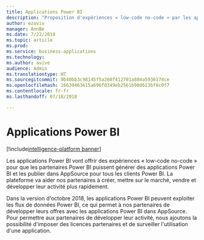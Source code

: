 ```yaml
---
title: Applications Power BI
description: "Proposition d'expériences « low-code no-code » par les applications Power BI pour que les partenaires Power BI puissent générer des applications Power BI et les publier dans AppSource pour tous les clients Power BI"
author: ezaviv
manager: AnnBe
ms.date: 7/22/2018
ms.topic: article
ms.prod: 
ms.service: business-applications
ms.technology: 
ms.author: avive
audience: Admin
ms.translationtype: HT
ms.sourcegitcommit: 0b40bb3c98145f5a260f412701a884a5936174ce
ms.openlocfilehash: 16639463615a696f0349eb2561b90d613bf0c0f7
ms.contentlocale: fr-fr
ms.lasthandoff: 07/18/2018

---
```


# <a name="power-bi-apps"></a>Applications Power BI

[!include[intelligence-platform banner](../../includes/intelligence-platform.md)]



Les applications Power BI vont offrir des expériences « low-code no-code » pour que les partenaires Power BI puissent générer des applications Power BI et les publier dans AppSource pour tous les clients Power BI. La plateforme va aider nos partenaires à créer, mettre sur le marché, vendre et développer leur activité plus rapidement.

Dans la version d'octobre 2018, les applications Power BI peuvent exploiter les flux de données Power BI, ce qui permet à nos partenaires de développer leurs offres avec les applications Power BI dans AppSource. Pour permettre aux partenaires de développer leur activité, nous ajoutons la possibilité d'imposer des licences partenaires et de surveiller l'utilisation d'une application.


